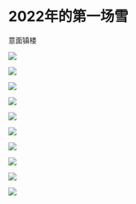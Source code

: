# 2022年的第一场雪

意面镇楼

![](https://fudongdong-statics.oss-cn-beijing.aliyuncs.com/images/20220123/19944f72b67a41c8ab540f84a9f92c90.png?x-oss-process=style/z.wiki)


![](https://fudongdong-statics.oss-cn-beijing.aliyuncs.com/images/20220123/f414e7c48b83488bbaa01c306fa813d3.png?x-oss-process=style/z.wiki)


![](https://fudongdong-statics.oss-cn-beijing.aliyuncs.com/images/20220123/f6b7f5cec4ff4013a3883727e8a880c5.png?x-oss-process=style/z.wiki)

![](https://fudongdong-statics.oss-cn-beijing.aliyuncs.com/images/20220123/2aa5f7747b9544a2bf721f12d8863acc.png?x-oss-process=style/z.wiki)

![](https://fudongdong-statics.oss-cn-beijing.aliyuncs.com/images/20220123/da52c0aecde248fa85eb2566623d37e4.png?x-oss-process=style/z.wiki)

![](https://fudongdong-statics.oss-cn-beijing.aliyuncs.com/images/20220123/f3d39c796f374c7d827cf682fd8cd6b7.png?x-oss-process=style/z.wiki)

![](https://fudongdong-statics.oss-cn-beijing.aliyuncs.com/images/20220123/357104453c74447da1bedf364125d5c7.png?x-oss-process=style/z.wiki)

![](https://fudongdong-statics.oss-cn-beijing.aliyuncs.com/images/20220123/8223759e6285409a8e063660ba3ab5de.png?x-oss-process=style/z.wiki)

![](https://fudongdong-statics.oss-cn-beijing.aliyuncs.com/images/20220123/57c0091219a0465899257da8b0050a86.png?x-oss-process=style/z.wiki)

![](https://fudongdong-statics.oss-cn-beijing.aliyuncs.com/images/20220123/9e1ba343387f4b31b4621735622315e2.png?x-oss-process=style/z.wiki)

